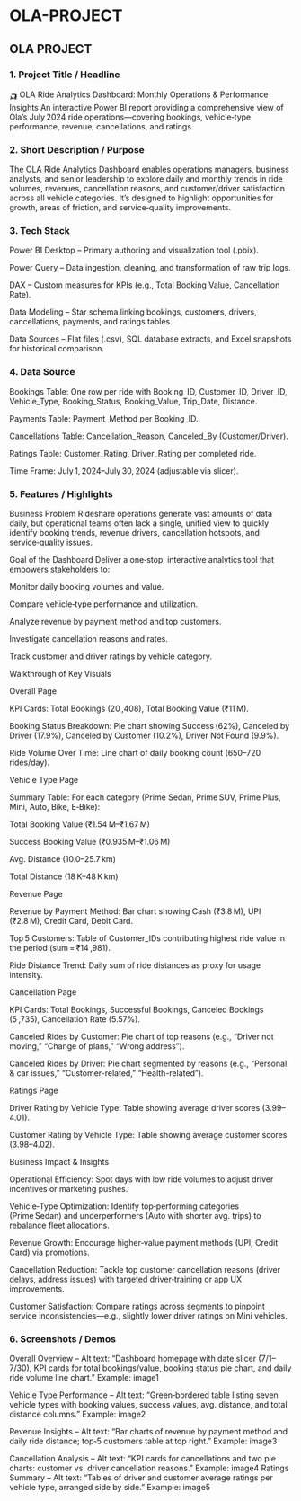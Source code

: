 # OLA-PROJECT

##  OLA PROJECT


###   1. Project Title / Headline
🛺 OLA Ride Analytics Dashboard: Monthly Operations & Performance Insights
An interactive Power BI report providing a comprehensive view of Ola’s July 2024 ride operations—covering bookings, vehicle‑type performance, revenue, cancellations, and ratings.

### 2. Short Description / Purpose
The OLA Ride Analytics Dashboard enables operations managers, business analysts, and senior leadership to explore daily and monthly trends in ride volumes, revenues, cancellation reasons, and customer/driver satisfaction across all vehicle categories. It’s designed to highlight opportunities for growth, areas of friction, and service‑quality improvements.

### 3. Tech Stack

Power BI Desktop – Primary authoring and visualization tool (.pbix).

Power Query – Data ingestion, cleaning, and transformation of raw trip logs.

DAX – Custom measures for KPIs (e.g., Total Booking Value, Cancellation Rate).

Data Modeling – Star schema linking bookings, customers, drivers, cancellations, payments, and ratings tables.

Data Sources – Flat files (.csv), SQL database extracts, and Excel snapshots for historical comparison.

### 4. Data Source

Bookings Table: One row per ride with Booking_ID, Customer_ID, Driver_ID, Vehicle_Type, Booking_Status, Booking_Value, Trip_Date, Distance.

Payments Table: Payment_Method per Booking_ID.

Cancellations Table: Cancellation_Reason, Canceled_By (Customer/Driver).

Ratings Table: Customer_Rating, Driver_Rating per completed ride.

Time Frame: July 1, 2024–July 30, 2024 (adjustable via slicer).

### 5. Features / Highlights

Business Problem
Rideshare operations generate vast amounts of data daily, but operational teams often lack a single, unified view to quickly identify booking trends, revenue drivers, cancellation hotspots, and service‑quality issues.

Goal of the Dashboard
Deliver a one‑stop, interactive analytics tool that empowers stakeholders to:

Monitor daily booking volumes and value.

Compare vehicle‑type performance and utilization.

Analyze revenue by payment method and top customers.

Investigate cancellation reasons and rates.

Track customer and driver ratings by vehicle category.

Walkthrough of Key Visuals

Overall Page

KPI Cards: Total Bookings (20 ,408), Total Booking Value (₹11 M).

Booking Status Breakdown: Pie chart showing Success (62%), Canceled by Driver (17.9%), Canceled by Customer (10.2%), Driver Not Found (9.9%).

Ride Volume Over Time: Line chart of daily booking count (650–720 rides/day).

Vehicle Type Page

Summary Table: For each category (Prime Sedan, Prime SUV, Prime Plus, Mini, Auto, Bike, E‑Bike):

Total Booking Value (₹1.54 M–₹1.67 M)

Success Booking Value (₹0.935 M–₹1.06 M)

Avg. Distance (10.0–25.7 km)

Total Distance (18 K–48 K km)

Revenue Page

Revenue by Payment Method: Bar chart showing Cash (₹3.8 M), UPI (₹2.8 M), Credit Card, Debit Card.

Top 5 Customers: Table of Customer_IDs contributing highest ride value in the period (sum = ₹14 ,981).

Ride Distance Trend: Daily sum of ride distances as proxy for usage intensity.

Cancellation Page

KPI Cards: Total Bookings, Successful Bookings, Canceled Bookings (5 ,735), Cancellation Rate (5.57%).

Canceled Rides by Customer: Pie chart of top reasons (e.g., “Driver not moving,” “Change of plans,” “Wrong address”).

Canceled Rides by Driver: Pie chart segmented by reasons (e.g., “Personal & car issues,” “Customer-related,” “Health-related”).

Ratings Page

Driver Rating by Vehicle Type: Table showing average driver scores (3.99–4.01).

Customer Rating by Vehicle Type: Table showing average customer scores (3.98–4.02).

Business Impact & Insights

Operational Efficiency: Spot days with low ride volumes to adjust driver incentives or marketing pushes.

Vehicle‑Type Optimization: Identify top‑performing categories (Prime Sedan) and underperformers (Auto with shorter avg. trips) to rebalance fleet allocations.

Revenue Growth: Encourage higher‑value payment methods (UPI, Credit Card) via promotions.

Cancellation Reduction: Tackle top customer cancellation reasons (driver delays, address issues) with targeted driver‑training or app UX improvements.

Customer Satisfaction: Compare ratings across segments to pinpoint service inconsistencies—e.g., slightly lower driver ratings on Mini vehicles.

### 6. Screenshots / Demos

Overall Overview – Alt text: “Dashboard homepage with date slicer (7/1–7/30), KPI cards for total bookings/value, booking status pie chart, and daily ride volume line chart.”
Example: image1

Vehicle Type Performance – Alt text: “Green‑bordered table listing seven vehicle types with booking values, success values, avg. distance, and total distance columns.”
Example: image2

Revenue Insights – Alt text: “Bar charts of revenue by payment method and daily ride distance; top‑5 customers table at top right.”
Example: image3

Cancellation Analysis – Alt text: “KPI cards for cancellations and two pie charts: customer vs. driver cancellation reasons.”
Example: image4
Ratings Summary – Alt text: “Tables of driver and customer average ratings per vehicle type, arranged side by side.”
Example: image5

